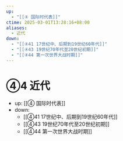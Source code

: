 ```yaml
---
up:
  - "[[④ 国际时代表]]"
ctime: 2025-03-01T13:28:16+08:00
aliases:
  - 近代
down:
  - "[[④41 17世纪中、后期到19世纪60年代]]"
  - "[[④43 19世纪70年代至20世纪初期]]"
  - "[[④44 第一次世界大战时期]]"
---
```


# ④4 近代

- up: [[④ 国际时代表]]
- down:	
	- [[④41 17世纪中、后期到19世纪60年代]]
	- [[④43 19世纪70年代至20世纪初期]]
	- [[④44 第一次世界大战时期]]
	
